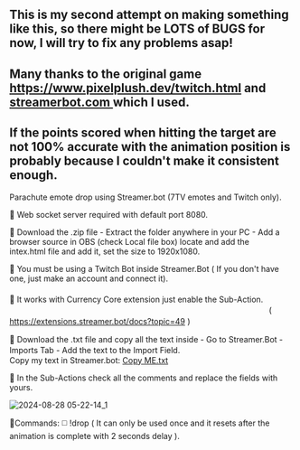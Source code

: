 ## This is my second attempt on making something like this, so there might be LOTS of BUGS for now, I will try to fix any problems asap!
## Many thanks to the original game https://www.pixelplush.dev/twitch.html and [streamerbot.com ](https://streamer.bot/) which I used.
## If the points scored when hitting the target are not 100% accurate with the animation position is probably because I couldn't make it consistent enough.

Parachute emote drop using Streamer.bot (7TV emotes and Twitch only).

🔘 Web socket server required with default port 8080.

🔘 Download the .zip file - Extract the folder anywhere in your PC - Add a browser source in OBS (check Local file box) locate and add the    
intex.html file and add it, set the size to 1920x1080.

🔘 You must be using a Twitch Bot inside Streamer.Bot 
( If you don't have one, just make an account and connect it). 　　　 　　　 　　　 　　　 　　　 　　　 　　　 　　　 　　　 　　　 　　　 　　　 　　　 　　　 　　　 　　　 　　　 　　　 　　　 　　　 　　　 　　　 　　　 　　　 　　　 　　　 　　　 　　　 　　　 　　　 　　　 　　　 　　　 　　　 　　　 　　　 　　　 　　　 　　　 　　　 　　　 　　　 　　　 　　　
🔘 It works with Currency Core extension just enable the Sub-Action. 　　　 　　　 　　　 　　　 　　　 　　　 　　　 　　　 　　　 　　　
( https://extensions.streamer.bot/docs?topic=49 ) 　　　 　　

🔘 Download the .txt file and copy all the text inside - Go to Streamer.Bot - Imports Tab - Add the text to the Import Field.　　　　　　　　　　　　　　　　　　　　　　
Copy my text in Streamer.bot: [Copy ME.txt](https://github.com/user-attachments/files/16776475/Copy.ME.txt)


🔘 In the Sub-Actions check all the comments and replace the fields with yours.

![2024-08-28 05-22-14_1](https://github.com/user-attachments/assets/1c4295a1-9431-40b4-920f-c5525541cd33)
 
🔘Commands: ◻️ !drop ( It can only be used once and it resets after the animation is complete with 2 seconds delay ).
  
